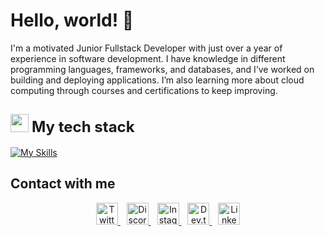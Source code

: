 <!--Profile presentation-->
# Hello, world! 👋

I'm a motivated Junior Fullstack Developer with just over a year of experience in software development. I have knowledge in different programming languages, frameworks, and databases, and I’ve worked on building and deploying applications. I’m also learning more about cloud computing through courses and certifications to keep improving.

<!--My tech stack section-->
## <img src="https://media2.giphy.com/media/QssGEmpkyEOhBCb7e1/giphy.gif?cid=ecf05e47a0n3gi1bfqntqmob8g9aid1oyj2wr3ds3mg700bl&rid=giphy.gif" width="29"> <b style="font-size: 24px; sans-serif;">My tech stack</b>

[![My Skills](https://skillicons.dev/icons?i=java,cpp,linux,windows,html,css,javascript,bootstrap,vscode,php,mysql,postgresql,sqlite,spring,redis,python,androidstudio,idea,notion,eclipse,docker,git,github,matlab,r,gcp,arduino,maven,ubuntu,mongodb&theme=dark&perline=15)](https://skillicons.dev)

<!--Social media for contact-->
## Contact with me
<p align="center">
 <a href="https://twitter.com/omarcrza" target="_blank" style="margin: 0 5px;">
   <img src="https://skillicons.dev/icons?i=twitter&theme=dark" alt="Twitter" width="35"/>
 </a>
 <a href="https://discord.com/invite/tu_invitacion" target="_blank" style="margin: 0 5px;">
   <img src="https://skillicons.dev/icons?i=discord&theme=dark" alt="Discord" width="35"/>
 </a>
 <a href="https://instagram.com/tu_usuario" target="_blank" style="margin: 0 5px;">
   <img src="https://skillicons.dev/icons?i=instagram&theme=dark" alt="Instagram" width="35"/>
 </a>
 <a href="https://dev.to/tu_usuario" target="_blank" style="margin: 0 5px;">
   <img src="https://skillicons.dev/icons?i=devto&theme=dark" alt="Dev.to" width="35"/>
 </a>
 <a href="https://linkedin.com/in/tu_usuario" target="_blank" style="margin: 0 5px;">
   <img src="https://skillicons.dev/icons?i=linkedin&theme=dark" alt="LinkedIn" width="35"/>
 </a>
</p>
